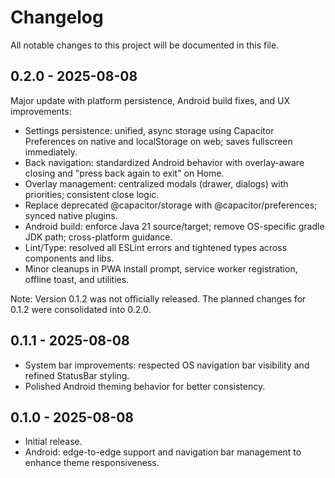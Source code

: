 # Changelog

All notable changes to this project will be documented in this file.

## 0.2.0 - 2025-08-08

Major update with platform persistence, Android build fixes, and UX improvements:

- Settings persistence: unified, async storage using Capacitor Preferences on native and localStorage on web; saves fullscreen immediately.
- Back navigation: standardized Android behavior with overlay-aware closing and "press back again to exit" on Home.
- Overlay management: centralized modals (drawer, dialogs) with priorities; consistent close logic.
- Replace deprecated @capacitor/storage with @capacitor/preferences; synced native plugins.
- Android build: enforce Java 21 source/target; remove OS-specific gradle JDK path; cross-platform guidance.
- Lint/Type: resolved all ESLint errors and tightened types across components and libs.
- Minor cleanups in PWA install prompt, service worker registration, offline toast, and utilities.

Note: Version 0.1.2 was not officially released. The planned changes for 0.1.2 were consolidated into 0.2.0.

## 0.1.1 - 2025-08-08

- System bar improvements: respected OS navigation bar visibility and refined StatusBar styling.
- Polished Android theming behavior for better consistency.

## 0.1.0 - 2025-08-08

- Initial release.
- Android: edge-to-edge support and navigation bar management to enhance theme responsiveness.
